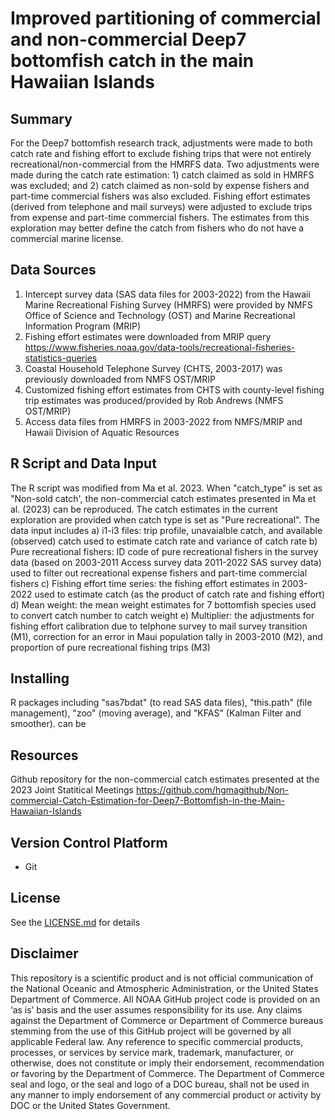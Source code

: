 # Improved partitioning of commercial and non-commercial Deep7 bottomfish catch in the main Hawaiian Islands



## Summary
For the Deep7 bottomfish research track, adjustments were made to both catch rate and fishing effort to exclude fishing trips that were not entirely recreational/non-commercial from the HMRFS data. Two adjustments were made during the catch rate estimation: 1) catch claimed as sold in HMRFS was excluded; and 2) catch claimed as non-sold by expense fishers and part-time commercial fishers was also excluded. Fishing effort estimates (derived from telephone and mail surveys) were adjusted to exclude trips from expense and part-time commercial fishers. The estimates from this exploration may better define the catch from fishers who do not have a commercial marine license. 
## Data Sources
1) Intercept survey data (SAS data files for 2003-2022) from the Hawaii Marine Recreational Fishing Survey (HMRFS) were provided by NMFS Office of Science and Technology (OST) and Marine Recreational Information Program (MRIP)
2) Fishing effort estimates were downloaded from MRIP query https://www.fisheries.noaa.gov/data-tools/recreational-fisheries-statistics-queries
3) Coastal Household Telephone Survey (CHTS, 2003-2017) was previously downloaded from NMFS OST/MRIP
4) Customized fishing effort estimates from CHTS with county-level fishing trip estimates was produced/provided by Rob Andrews (NMFS OST/MRIP)
5) Access data files from HMRFS in 2003-2022 from NMFS/MRIP and Hawaii Division of Aquatic Resources

## R Script and Data Input   
The R script was modified from Ma et al. 2023. When "catch_type" is set as "Non-sold catch', the non-commercial catch estimates presented in Ma et al. (2023) can be reproduced. The catch estimates in the current exploration are provided when catch type is set as "Pure recreational". The data input includes
a) i1-i3 files: trip profile, unavaialble catch, and available (observed) catch used to estimate catch rate and variance of catch rate
b) Pure recreational fishers: ID code of pure recreational fishers in the survey data (based on 2003-2011 Access survey data 2011-2022 SAS survey data) used to filter out recreational expense fishers and part-time commercial fishers
c) Fishing effort time series: the fishing effort estimates in 2003-2022 used to estimate catch (as the product of catch rate and fishing effort)
d) Mean weight: the mean weight estimates for 7 bottomfish species used to convert catch number to catch weight
e) Multiplier: the adjustments for fishing effort calibration due to telphone survey to mail survey transition (M1), correction for an error in Maui population tally in 2003-2010 (M2), and proportion of pure recreational fishing trips (M3)

## Installing
R packages including "sas7bdat" (to read SAS data files), "this.path" (file management), "zoo" (moving average), and "KFAS" (Kalman Filter and smoother).
can be
## Resources
Github repository for the non-commercial catch estimates presented at the 2023 Joint Statitical Meetings
https://github.com/hgmagithub/Non-commercial-Catch-Estimation-for-Deep7-Bottomfish-in-the-Main-Hawaiian-Islands

## Version Control Platform
- Git

## License
See the [LICENSE.md](./LICENSE.md) for details

## Disclaimer
This repository is a scientific product and is not official communication of the National Oceanic and Atmospheric Administration, or the United States Department of Commerce. All NOAA GitHub project code is provided on an ‘as is’ basis and the user assumes responsibility for its use. Any claims against the Department of Commerce or Department of Commerce bureaus stemming from the use of this GitHub project will be governed by all applicable Federal law. Any reference to specific commercial products, processes, or services by service mark, trademark, manufacturer, or otherwise, does not constitute or imply their endorsement, recommendation or favoring by the Department of Commerce. The Department of Commerce seal and logo, or the seal and logo of a DOC bureau, shall not be used in any manner to imply endorsement of any commercial product or activity by DOC or the United States Government.
